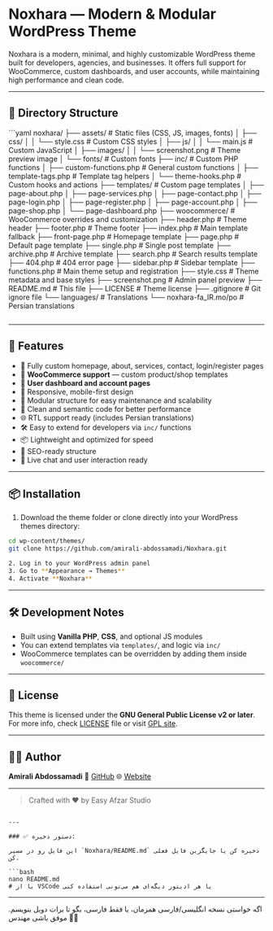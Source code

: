 # Noxhara — Modern & Modular WordPress Theme

Noxhara is a modern, minimal, and highly customizable WordPress theme built for developers, agencies, and businesses. It offers full support for WooCommerce, custom dashboards, and user accounts, while maintaining high performance and clean code.

---
## 📁 Directory Structure
‍‍‍‍‍‍```yaml
    noxhara/
    ├── assets/                      # Static files (CSS, JS, images, fonts)
    │   ├── css/
    │   │   └── style.css            # Custom CSS styles
    │   ├── js/
    │   │   └── main.js              # Custom JavaScript
    │   ├── images/
    │   │   └── screenshot.png       # Theme preview image
    │   └── fonts/                   # Custom fonts
    ├── inc/                         # Custom PHP functions
    │   ├── custom-functions.php     # General custom functions
    │   ├── template-tags.php        # Template tag helpers
    │   └── theme-hooks.php          # Custom hooks and actions
    ├── templates/                   # Custom page templates
    │   ├── page-about.php
    │   ├── page-services.php
    │   ├── page-contact.php
    │   ├── page-login.php
    │   ├── page-register.php
    │   ├── page-account.php
    │   ├── page-shop.php
    │   └── page-dashboard.php
    ├── woocommerce/                 # WooCommerce overrides and customization
    ├── header.php                   # Theme header
    ├── footer.php                   # Theme footer
    ├── index.php                    # Main template fallback
    ├── front-page.php               # Homepage template
    ├── page.php                     # Default page template
    ├── single.php                   # Single post template
    ├── archive.php                  # Archive template
    ├── search.php                   # Search results template
    ├── 404.php                      # 404 error page
    ├── sidebar.php                  # Sidebar template
    ├── functions.php                # Main theme setup and registration
    ├── style.css                    # Theme metadata and base styles
    ├── screenshot.png               # Admin panel preview
    ├── README.md                    # This file
    ├── LICENSE                      # Theme license
    ├── .gitignore                   # Git ignore file
    └── languages/                   # Translations
    └── noxhara-fa\_IR.mo/po      # Persian translations
```
````

---

## 🚀 Features

- 🎨 Fully custom homepage, about, services, contact, login/register pages
- 🛒 **WooCommerce support** — custom product/shop templates
- 👤 **User dashboard and account pages**
- 📱 Responsive, mobile-first design
- 🧩 Modular structure for easy maintenance and scalability
- 🧠 Clean and semantic code for better performance
- 🌐 RTL support ready (includes Persian translations)
- 🛠️ Easy to extend for developers via `inc/` functions
- 📦 Lightweight and optimized for speed
- 🎯 SEO-ready structure
- 💬 Live chat and user interaction ready

---

## 📦 Installation

1. Download the theme folder or clone directly into your WordPress themes directory:

```bash
cd wp-content/themes/
git clone https://github.com/amirali-abdossamadi/Noxhara.git

2. Log in to your WordPress admin panel
3. Go to **Appearance → Themes**
4. Activate **Noxhara**
```
---

## 🛠️ Development Notes

* Built using **Vanilla PHP**, **CSS**, and optional JS modules
* You can extend templates via `templates/`, and logic via `inc/`
* WooCommerce templates can be overridden by adding them inside `woocommerce/`

---

## 📜 License

This theme is licensed under the **GNU General Public License v2 or later**.
For more info, check [LICENSE](LICENSE) file or visit [GPL site](https://www.gnu.org/licenses/gpl-2.0.html).

---

## 🙋‍♂️ Author

**Amirali Abdossamadi**
🔗 [GitHub](https://github.com/amirali-abdossamadi)
🌐 [Website](https://yourwebsite.com)

---

> Crafted with ❤️ by Easy Afzar Studio

````

---

### ✅ دستور ذخیره:

این فایل رو در مسیر `Noxhara/README.md` ذخیره کن یا جایگزین فایل فعلی کن.

```bash
nano README.md
# یا از VSCode یا هر ادیتور دیگه‌ای هم می‌تونی استفاده کنی
````

---

اگه خواستی نسخه انگلیسی/فارسی همزمان، یا فقط فارسی، بگو تا برات دوبل بنویسم. موفق باشی مهندس 💼💪
